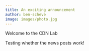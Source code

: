 ```yaml
---
title: An exciting announcement
author: ben-scheve
image: images/photo.jpg
---
```


<!-- excerpt start -->
Welcome to the CDN Lab
<!-- excerpt end -->
Testing whether the news posts work!
